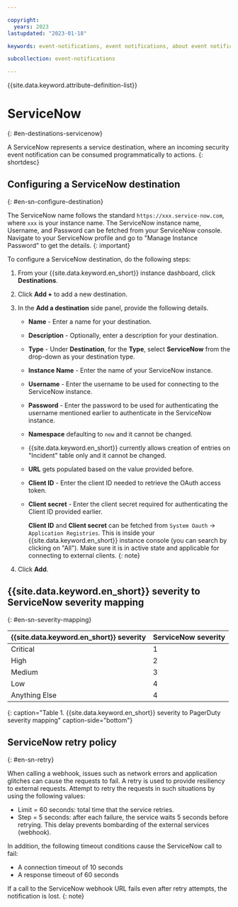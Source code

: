 ```yaml
---

copyright:
  years: 2023
lastupdated: "2023-01-18"

keywords: event-notifications, event notifications, about event notifications, destinations, ServiceNow, servicenow

subcollection: event-notifications

---
```


{{site.data.keyword.attribute-definition-list}}

# ServiceNow
{: #en-destinations-servicenow}

A ServiceNow represents a service destination, where an incoming security event notification can be consumed programmatically to actions.
{: shortdesc}

## Configuring a ServiceNow destination
{: #en-sn-configure-destination}

The ServiceNow name follows the standard `https://xxx.service-now.com`, where `xxx` is your instance name. The ServiceNow instance name, Username, and Password can be fetched from your ServiceNow console. Navigate to your ServiceNow profile and go to "Manage Instance Password" to get the details.
{: important}

To configure a ServiceNow destination, do the following steps:

1. From your {{site.data.keyword.en_short}} instance dashboard, click **Destinations**.

1. Click **Add +** to add a new destination.

1. In the **Add a destination** side panel, provide the following details.

   - **Name** - Enter a name for your destination.
   - **Description** - Optionally, enter a description for your destination.
   - **Type** - Under **Destination**, for the **Type**, select **ServiceNow** from the drop-down as your destination type.
   - **Instance Name** - Enter the name of your ServiceNow instance.
   - **Username** - Enter the username to be used for connecting to the ServiceNow instance.
   - **Password** - Enter the password to be used for authenticating the username mentioned earlier to authenticate in the ServiceNow instance.
   - **Namespace** defaulting to `now` and it cannot be changed.
   - {{site.data.keyword.en_short}} currently allows creation of entries on "Incident" table only and it cannot be changed.
   - **URL** gets populated based on the value provided before.
   - **Client ID** - Enter the client ID needed to retrieve the OAuth access token.
   - **Client secret** - Enter the client secret required for authenticating the Client ID provided earlier.

      **Client ID** and **Client secret** can be fetched from `System Oauth` -> `Application Registries`. This is inside your {{site.data.keyword.en_short}} instance console (you can search by clicking on "All"). Make sure it is in active state and applicable for connecting to external clients.
      {: note}

1. Click **Add**.

## {{site.data.keyword.en_short}} severity to ServiceNow severity mapping
{: #en-sn-severity-mapping}

| {{site.data.keyword.en_short}} severity | ServiceNow severity |
| :---------- | :---------- |
| Critical | 1 |
| High | 2 |
| Medium | 3 |
| Low | 4 |
| Anything Else | 4 |
{: caption="Table 1. {{site.data.keyword.en_short}} severity to PagerDuty severity mapping" caption-side="bottom"}

## ServiceNow retry policy
{: #en-sn-retry}

When calling a webhook, issues such as network errors and application glitches can cause the requests to fail. A retry is used to provide resiliency to external requests. Attempt to retry the requests in such situations by using the following values:

- Limit = 60 seconds: total time that the service retries.
- Step = 5 seconds: after each failure, the service waits 5 seconds before retrying. This delay prevents bombarding of the external services (webhook).

In addition, the following timeout conditions cause the ServiceNow call to fail:

- A connection timeout of 10 seconds
- A response timeout of 60 seconds

If a call to the ServiceNow webhook URL fails even after retry attempts, the notification is lost.
{: note}
